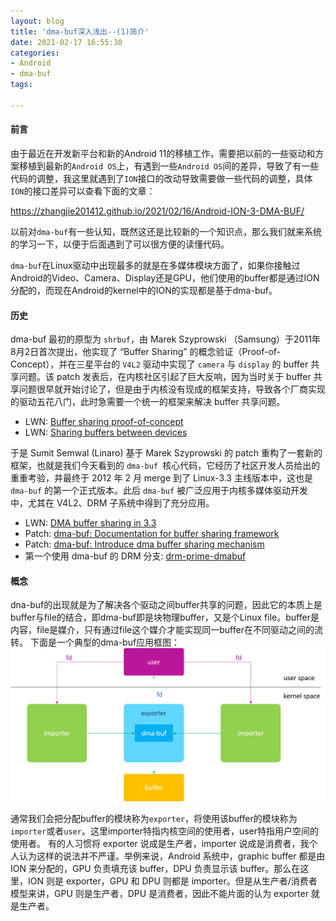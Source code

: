 ```yaml
---
layout: blog
title: 'dma-buf深入浅出--(1)简介'
date: 2021-02-17 16:55:30
categories:
- Android
- dma-buf
tags:

---
```


#### 前言

由于最近在开发新平台和新的Android 11的移植工作，需要把以前的一些驱动和方案移植到最新的`Android OS`上，有遇到一些`Android OS`间的差异，导致了有一些代码的调整，我这里就遇到了`ION`接口的改动导致需要做一些代码的调整，具体`ION`的接口差异可以查看下面的文章：

https://zhangjie201412.github.io/2021/02/16/Android-ION-3-DMA-BUF/

以前对`dma-buf`有一些认知，既然这还是比较新的一个知识点，那么我们就来系统的学习一下，以便于后面遇到了可以很方便的读懂代码。

<!--more-->

`dma-buf`在Linux驱动中出现最多的就是在多媒体模块方面了，如果你接触过Android的Video、Camera、Display还是GPU，他们使用的buffer都是通过ION分配的，而现在Android的kernel中的ION的实现都是基于dma-buf。

#### 历史

dma-buf 最初的原型为 `shrbuf`，由 Marek Szyprowski （Samsung）于2011年8月2日首次提出，他实现了 “Buffer Sharing” 的概念验证（Proof-of-Concept），并在三星平台的 `V4L2` 驱动中实现了 `camera` 与 `display` 的 buffer 共享问题。该 patch 发表后，在内核社区引起了巨大反响，因为当时关于 buffer 共享问题很早就开始讨论了，但是由于内核没有现成的框架支持，导致各个厂商实现的驱动五花八门，此时急需要一个统一的框架来解决 buffer 共享问题。

- LWN: [Buffer sharing proof-of-concept](https://lwn.net/Articles/455098/)
- LWN: [Sharing buffers between devices](https://lwn.net/Articles/454389/)

于是 Sumit Semwal (Linaro) 基于 Marek Szyprowski 的 patch 重构了一套新的框架，也就是我们今天看到的 `dma-buf `核心代码，它经历了社区开发人员给出的重重考验，并最终于 2012 年 2 月 merge 到了 Linux-3.3 主线版本中，这也是 `dma-buf` 的第一个正式版本。此后 `dma-buf` 被广泛应用于内核多媒体驱动开发中，尤其在 V4L2、DRM 子系统中得到了充分应用。

- LWN: [DMA buffer sharing in 3.3](https://lwn.net/Articles/474819/)
- Patch: [dma-buf: Documentation for buffer sharing framework](https://cgit.freedesktop.org/~airlied/linux/commit/?h=drm-prime-dmabuf&id=22e1c055c1c1c300761d784faab26e6db2f068b9)
- Patch: [dma-buf: Introduce dma buffer sharing mechanism](https://cgit.freedesktop.org/~airlied/linux/commit/?h=drm-prime-dmabuf&id=dc4e05acd66a13a1a30de07f21a0420f2949caa8)
- 第一个使用 dma-buf 的 DRM 分支: [drm-prime-dmabuf](https://cgit.freedesktop.org/~airlied/linux/log/?h=drm-prime-dmabuf)


#### 概念

dna-buf的出现就是为了解决各个驱动之间buffer共享的问题，因此它的本质上是buffer与file的结合，即dma-buf即是块物理buffer，又是个Linux file。buffer是内容，file是媒介，只有通过file这个媒介才能实现同一buffer在不同驱动之间的流转。
下面是一个典型的dma-buf应用框图：
![dma-buf-arch](Android-dma-buf-1-Overview/dma-buf-arch.png)

通常我们会把分配buffer的模块称为`exporter`，将使用该buffer的模块称为`importer`或者`user`。这里importer特指内核空间的使用者，user特指用户空间的使用者。
有的人习惯将 exporter 说成是生产者，importer 说成是消费者，我个人认为这样的说法并不严谨。举例来说，Android 系统中，graphic buffer 都是由 ION 来分配的，GPU 负责填充该 buffer，DPU 负责显示该 buffer。那么在这里，ION 则是 exporter，GPU 和 DPU 则都是 importer。但是从生产者/消费者模型来讲，GPU 则是生产者，DPU 是消费者，因此不能片面的认为 exporter 就是生产者。